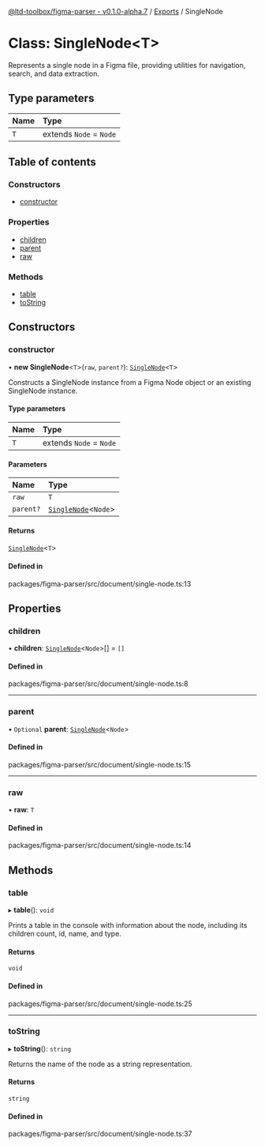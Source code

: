 [@ltd-toolbox/figma-parser - v0.1.0-alpha.7](../README.md) / [Exports](../modules.md) / SingleNode

# Class: SingleNode\<T\>

Represents a single node in a Figma file, providing utilities for navigation, search, and data extraction.

## Type parameters

| Name | Type |
| :------ | :------ |
| `T` | extends `Node` = `Node` |

## Table of contents

### Constructors

- [constructor](SingleNode.md#constructor)

### Properties

- [children](SingleNode.md#children)
- [parent](SingleNode.md#parent)
- [raw](SingleNode.md#raw)

### Methods

- [table](SingleNode.md#table)
- [toString](SingleNode.md#tostring)

## Constructors

### constructor

• **new SingleNode**\<`T`\>(`raw`, `parent?`): [`SingleNode`](SingleNode.md)\<`T`\>

Constructs a SingleNode instance from a Figma Node object or an existing SingleNode instance.

#### Type parameters

| Name | Type |
| :------ | :------ |
| `T` | extends `Node` = `Node` |

#### Parameters

| Name | Type |
| :------ | :------ |
| `raw` | `T` |
| `parent?` | [`SingleNode`](SingleNode.md)\<`Node`\> |

#### Returns

[`SingleNode`](SingleNode.md)\<`T`\>

#### Defined in

packages/figma-parser/src/document/single-node.ts:13

## Properties

### children

• **children**: [`SingleNode`](SingleNode.md)\<`Node`\>[] = `[]`

#### Defined in

packages/figma-parser/src/document/single-node.ts:8

___

### parent

• `Optional` **parent**: [`SingleNode`](SingleNode.md)\<`Node`\>

#### Defined in

packages/figma-parser/src/document/single-node.ts:15

___

### raw

• **raw**: `T`

#### Defined in

packages/figma-parser/src/document/single-node.ts:14

## Methods

### table

▸ **table**(): `void`

Prints a table in the console with information about the node, including its children count, id, name, and type.

#### Returns

`void`

#### Defined in

packages/figma-parser/src/document/single-node.ts:25

___

### toString

▸ **toString**(): `string`

Returns the name of the node as a string representation.

#### Returns

`string`

#### Defined in

packages/figma-parser/src/document/single-node.ts:37
